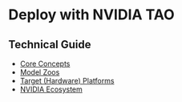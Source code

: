# Deploy with NVIDIA TAO

## Technical Guide
- [Core Concepts](../../../concepts/frameworks/nvidia-tao)
- [Model Zoos](https://github.com/afondiel/Edge-AI-Model-Zoo)
- [Target (Hardware) Platforms](https://github.com/afondiel/Edge-AI-Platforms)
- [NVIDIA Ecosystem](../../../industry-applications/nvidia-ecosystem)

